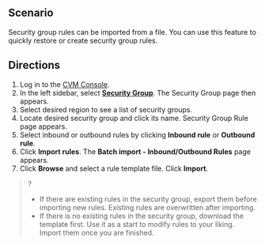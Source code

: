 ## Scenario
Security group rules can be imported from a file. You can use this feature to quickly restore or create security group rules.

## Directions
1. Log in to the [CVM Console](https://console.cloud.tencent.com/cvm/index).
2. In the left sidebar, select **[Security Group](https://console.cloud.tencent.com/cvm/securitygroup)**. The Security Group page then appears.
3. Select desired region to see a list of security groups.
4. Locate desired security group and click its name. Security Group Rule page appears.
5. Select inbound or outbound rules by clicking **Inbound rule** or **Outbound rule**.
6. Click **Import rules**. The **Batch import - Inbound/Outbound Rules** page appears.
7. Click **Browse** and select a rule template file. Click **Import**.
> ?
> - If there are existing rules in the security group, export them before importing new rules. Existing rules are overwritten after importing.
> - If there is no existing rules in the security group, download the template first. Use it as a start to modify rules to your liking. Import them once you are finished.
> 




